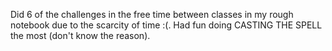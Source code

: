 Did 6 of the challenges in the free time between classes in my rough notebook due to the scarcity of time :(.
Had fun doing CASTING THE SPELL the most (don't know the reason).
